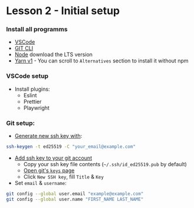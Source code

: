 # Lesson 2 - Initial setup


### Install all programms
 - [VSCode](https://code.visualstudio.com/) 
 - [GIT CLI](https://git-scm.com/downloads)
 - [Node](https://nodejs.org/en/) download the LTS version
 - [Yarn v1](https://classic.yarnpkg.com/en/docs/install) - You can scroll to `Alternatives` section to install it without npm

### VSCode setup
 - Install plugins: 
	- Eslint
	- Prettier
	- Playwright

### Git setup:
 - [Generate new ssh key with](https://docs.github.com/en/authentication/connecting-to-github-with-ssh/generating-a-new-ssh-key-and-adding-it-to-the-ssh-agent): 
```sh 
ssh-keygen -t ed25519 -C "your_email@example.com" 
```
 - [Add ssh key to your git account](https://docs.github.com/en/authentication/connecting-to-github-with-ssh/adding-a-new-ssh-key-to-your-github-account)
	- Copy your ssh key file contents (`~/.ssh/id_ed25519.pub` by default)
	- [Open git's `keys` page](https://github.com/settings/keys)
	- Click `New SSH key`, fill `Title` & `Key`
 - Set `email` & `username`: 
```sh
git config --global user.email "example@example.com"
git config --global user.name "FIRST_NAME LAST_NAME"
```
